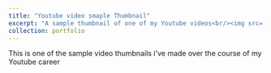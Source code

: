 ```yaml
---
title: "Youtube video smaple Thumbnail"
excerpt: "A sample thumbnail of one of my Youtube videos<br/><img src='/images/nfeplweek4_thumb.png'>"
collection: portfolio
---
```


This is one of the sample video thumbnails i've made over the course of my Youtube career
